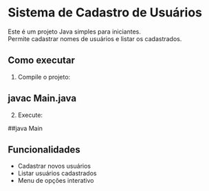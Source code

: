 # Sistema de Cadastro de Usuários

Este é um projeto Java simples para iniciantes.  
Permite cadastrar nomes de usuários e listar os cadastrados.

## Como executar

1. Compile o projeto:

## javac Main.java
2. Execute:

##java Main

## Funcionalidades

- Cadastrar novos usuários
- Listar usuários cadastrados
- Menu de opções interativo

